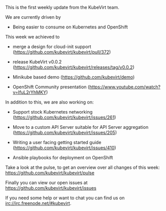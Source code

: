 This is the first weekly update from the KubeVirt team.

We are currently driven by

-   Being easier to consume on Kubernetes and OpenShift

This week we achieved to

-   merge a design for cloud-init support
    (<https://github.com/kubevirt/kubevirt/pull/372>)

-   release KubeVirt v0.0.2
    (<https://github.com/kubevirt/kubevirt/releases/tag/v0.0.2>)

-   Minikube based demo (<https://github.com/kubevirt/demo>)

-   OpenShift Community presentation
    (<https://www.youtube.com/watch?v=IfuL2rYhMKY>)

In addition to this, we are also working on:

-   Support stock Kubernetes networking
    (<https://github.com/kubevirt/kubevirt/issues/261>)

-   Move to a custom API Server suitable for API Server aggregation
    (<https://github.com/kubevirt/kubevirt/issues/205>)

-   Writing a user facing getting started guide
    (<https://github.com/kubevirt/kubevirt/issues/410>)

-   Ansible playbooks for deployment on OpenShift

Take a look at the pulse, to get an overview over all changes of this
week: <https://github.com/kubevirt/kubevirt/pulse>

Finally you can view our open issues at
<https://github.com/kubevirt/kubevirt/issues>

If you need some help or want to chat you can find us on
<irc://irc.freenode.net/#kubevirt>.

